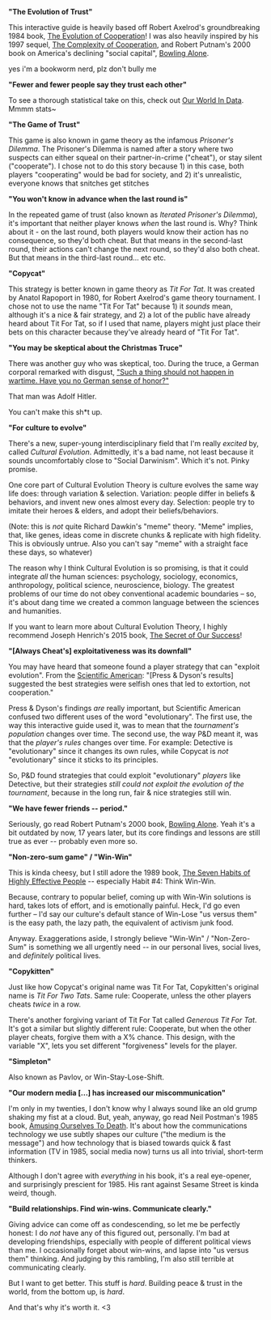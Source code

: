**"The Evolution of Trust"**

This interactive guide is heavily based off Robert Axelrod's groundbreaking 1984 book, [The Evolution of Cooperation](https://www.amazon.com/Evolution-Cooperation-Revised-Robert-Axelrod/dp/0465005640)! I was also heavily inspired by his 1997 sequel, [The Complexity of Cooperation](http://press.princeton.edu/titles/6144.html), and Robert Putnam's 2000 book on America's declining "social capital", [Bowling Alone](http://bowlingalone.com/).

yes i'm a bookworm nerd, plz don't bully me

**"Fewer and fewer people say they trust each other"**

To see a thorough statistical take on this, check out [Our World In Data](https://ourworldindata.org/trust). Mmmm stats~

**"The Game of Trust"**

This game is also known in game theory as the infamous *Prisoner's Dilemma*. The Prisoner's Dilemma is named after a story where two suspects can either squeal on their partner-in-crime ("cheat"), or stay silent ("cooperate"). I chose not to do this story because 1) in this case, both players "cooperating" would be bad for society, and 2) it's unrealistic, everyone knows that snitches get stitches

**"You won't know in advance when the last round is"**

In the repeated game of trust (also known as *Iterated Prisoner's Dilemma*), it's important that neither player knows *when* the last round is. Why? Think about it - on the last round, both players would know their action has no consequence, so they'd both cheat. But that means in the second-last round, their actions can't change the next round, so they'd also both cheat. But that means in the third-last round... etc etc.

**"Copycat"**

This strategy is better known in game theory as *Tit For Tat*. It was created by Anatol Rapoport in 1980, for Robert Axelrod's game theory tournament. I chose not to use the name "Tit For Tat" because 1) it *sounds* mean, although it's a nice & fair strategy, and 2) a lot of the public have already heard about Tit For Tat, so if I used that name, players might just place their bets on this character because they've already heard of "Tit For Tat".

**"You may be skeptical about the Christmas Truce"**

There was another guy who was skeptical, too. During the truce, a German corporal remarked with disgust, ["Such a thing should not happen in wartime. Have you no German sense of honor?"](http://time.com/3643889/christmas-truce-1914/)

That man was Adolf Hitler.

You can't make this sh\*t up.

**"For culture to evolve"**

There's a new, super-young interdisciplinary field that I'm really *excited* by, called *Cultural Evolution*. Admittedly, it's a bad name, not least because it sounds uncomfortably close to "Social Darwinism". Which it's not. Pinky promise.

One core part of Cultural Evolution Theory is culture evolves the same way life does: through variation & selection. Variation: people differ in beliefs & behaviors, and invent new ones almost every day. Selection: people try to imitate their heroes & elders, and adopt their beliefs/behaviors.

(Note: this is *not* quite Richard Dawkin's "meme" theory. "Meme" implies, that, like genes, ideas come in discrete chunks & replicate with high fidelity. This is obviously untrue. Also you can't say "meme" with a straight face these days, so whatever)

The reason why I think Cultural Evolution is so promising, is that it could integrate *all* the human sciences: psychology, sociology, economics, anthropology, political science, neuroscience, biology. The greatest problems of our time do not obey conventional academic boundaries – so, it's about dang time we created a common language between the sciences and humanities.

If you want to learn more about Cultural Evolution Theory, I highly recommend Joseph Henrich's 2015 book, [The Secret of Our Success](http://press.princeton.edu/titles/10543.html)!

**"[Always Cheat's] exploitativeness was its downfall"**

You may have heard that someone found a player strategy that can "exploit evolution". From the [Scientific American](https://www.scientificamerican.com/article/game-theory-calls-cooperation-into-question1/): "[Press & Dyson's results] suggested the best strategies were selfish ones that led to extortion, not cooperation."

Press & Dyson's findings *are* really important, but Scientific American confused two different uses of the word "evolutionary". The first use, the way this interactive guide used it, was to mean that the *tournament's population* changes over time. The second use, the way P&D meant it, was that the *player's rules* changes over time. For example: Detective is "evolutionary" since it changes its own rules, while Copycat is *not* "evolutionary" since it sticks to its principles.

So, P&D found strategies that could exploit "evolutionary" *players* like Detective, but their strategies _still could not exploit the evolution of the tournament_, because in the long run, fair & nice strategies still win. 

**"We have fewer friends -- period."**

Seriously, go read Robert Putnam's 2000 book, [Bowling Alone](http://bowlingalone.com/). Yeah it's a bit outdated by now, 17 years later, but its core findings and lessons are still true as ever -- probably even more so.

**"Non-zero-sum game" / "Win-Win"**

This is kinda cheesy, but I still adore the 1989 book, [The Seven Habits of Highly Effective People](https://www.amazon.com/Habits-Highly-Effective-People-Powerful/dp/0743269519) -- especially Habit #4: Think Win-Win.

Because, contrary to popular belief, coming up with Win-Win solutions is hard, takes lots of effort, and is emotionally painful. Heck, I'd go even further – I'd say our culture's default stance of Win-Lose "us versus them" is the easy path, the lazy path, the equivalent of activism junk food.

Anyway. Exaggerations aside, I strongly believe "Win-Win" / "Non-Zero-Sum" is something we all urgently need -- in our personal lives, social lives, and _definitely_ political lives.

**"Copykitten"**

Just like how Copycat's original name was Tit For Tat, Copykitten's original name is *Tit For Two Tats*. Same rule: Cooperate, unless the other players cheats *twice* in a row.

There's another forgiving variant of Tit For Tat called *Generous Tit For Tat*. It's got a similar but slightly different rule: Cooperate, but when the other player cheats, forgive them with a X% chance. This design, with the variable "X", lets you set different "forgiveness" levels for the player.

**"Simpleton"**

Also known as Pavlov, or Win-Stay-Lose-Shift.

**"Our modern media [...] has increased our miscommunication"**

I'm only in my twenties, I don't know why I always sound like an old grump shaking my fist at a cloud. But, yeah, anyway, go read Neil Postman's 1985 book, [Amusing Ourselves To Death](https://www.amazon.com/Amusing-Ourselves-Death-Discourse-Business/dp/014303653X). It's about how the communications technology we use subtly shapes our culture ("the medium is the message") and how technology that is biased towards quick & fast information (TV in 1985, social media now) turns us all into trivial, short-term thinkers.

Although I don't agree with _everything_ in his book, it's a real eye-opener, and surprisingly prescient for 1985. His rant against Sesame Street is kinda weird, though.

**"Build relationships. Find win-wins. Communicate clearly."**

Giving advice can come off as condescending, so let me be perfectly honest: I do *not* have any of this figured out, personally. I'm bad at developing friendships, especially with people of different political views than me. I occasionally forget about win-wins, and lapse into "us versus them" thinking. And judging by this rambling, I'm also still terrible at communicating clearly.

But I want to get better. This stuff is *hard*. Building peace & trust in the world, from the bottom up, is *hard*.

And that's why it's worth it. <3
